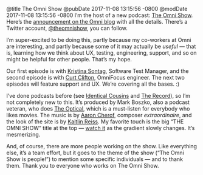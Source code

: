 @title The Omni Show
@pubDate 2017-11-08 13:15:56 -0800
@modDate 2017-11-08 13:15:56 -0800
I’m the host of a new podcast: <a href="https://theomnishow.omnigroup.com/">The Omni Show</a>. Here’s the <a href="https://www.omnigroup.com/blog/the-omni-show-debuts">announcement on the Omni blog</a> with all the details. There’s a Twitter account, <a href="https://twitter.com/theomnishow">@theomnishow</a>, you can follow.

I’m super-excited to be doing this, partly because my co-workers at Omni are interesting, and partly because some of it may actually be *useful* — that is, learning how we think about UX, testing, engineering, support, and so on might be helpful for other people. That’s my hope.

Our first episode is with <a href="https://theomnishow.omnigroup.com/episode/kristina-sontag-software-test-manager">Kristina Sontag</a>, Software Test Manager, and the second episode is with <a href="https://theomnishow.omnigroup.com/episode/curt-clifton-omnifocus-engineer">Curt Clifton</a>, OmniFocus engineer. The next two episodes will feature support and UX. We’re covering all the bases. :)

I’ve done podcasts before (see <a href="http://identicalcousins.net/">Identical Cousins</a> and <a href="http://therecord.co/">The Record</a>), so I’m not completely new to this. It’s produced by Mark Boszko, also a podcast veteran, who does <a href="http://opticalpodcast.com/">The Optical</a>, which is a must-listen for everybody who likes movies. The music is by <a href="https://cherof.bandcamp.com/">Aaron Cherof</a>, composer <i>extraordinaire</i>, and the look of the site is by <a href="https://twitter.com/zombiehat">Kaitlin Reiss</a>. My favorite touch is the big “THE OMNI SHOW” title at the top — <a href="https://theomnishow.omnigroup.com/">watch it</a> as the gradient slowly changes. It’s mesmerizing.

And, of course, there are more people working on the show. Like everything else, it’s a team effort, but it goes to the theme of the show (“The Omni Show is people!”) to mention some specific individuals — and to thank them. Thank you to everyone who works on The Omni Show.
